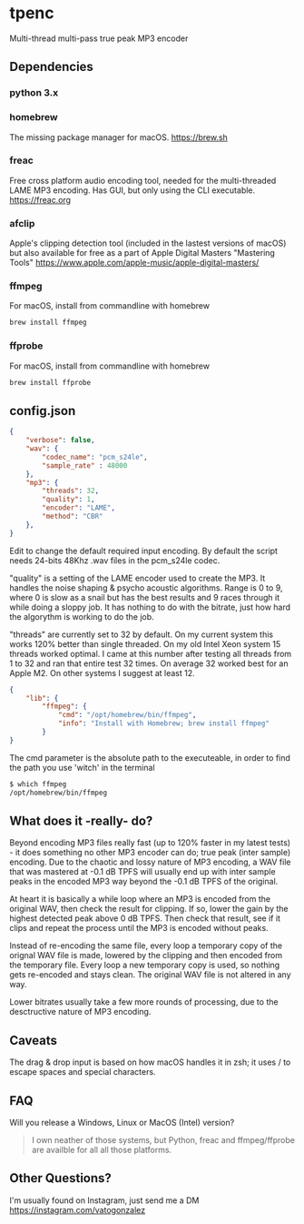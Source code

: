 # tpenc
Multi-thread multi-pass true peak MP3 encoder

## Dependencies
### python 3.x
### homebrew
The missing package manager for macOS. https://brew.sh
### freac
Free cross platform audio encoding tool, needed for the multi-threaded LAME MP3 encoding. Has GUI, but only using the CLI executable. https://freac.org
### afclip
Apple's clipping detection tool (included in the lastest versions of macOS) but also available for free as a part of Apple Digital Masters "Mastering Tools" https://www.apple.com/apple-music/apple-digital-masters/
### ffmpeg 
For macOS, install from commandline with homebrew
```sh
brew install ffmpeg
```
### ffprobe 
For macOS, install from commandline with homebrew
```sh
brew install ffprobe
```
## config.json
```json
{
    "verbose": false,
    "wav": {
        "codec_name": "pcm_s24le",
        "sample_rate" : 48000
    },
    "mp3": {
        "threads": 32,
        "quality": 1,
        "encoder": "LAME",
        "method": "CBR"
    },
}
```
Edit  to change the default required input encoding. By default the script needs 24-bits 48Khz .wav files in the pcm_s24le codec.

"quality" is a setting of the LAME encoder used to create the MP3. It handles the noise shaping & psycho acoustic algorithms. Range is 0 to 9, where 0 is slow as a snail but has the best results and 9 races through it while doing a sloppy job. It has nothing to do with the bitrate, just how hard the algorythm is working to do the job.

"threads" are currently set to 32 by default. On my current system this works 120% better than single threaded. On my old Intel Xeon system 15 threads worked optimal. I came at this number after testing all threads from 1 to 32 and ran that entire test 32 times. On average 32 worked best for an Apple M2. On other systems I suggest at least 12.

```json
{
    "lib": {
        "ffmpeg": {
            "cmd": "/opt/homebrew/bin/ffmpeg",
            "info": "Install with Homebrew; brew install ffmpeg"
        }
}
```

The cmd parameter is the absolute path to the executeable, in order to find the path you use 'witch' in the terminal
```sh
$ which ffmpeg
/opt/homebrew/bin/ffmpeg
```

## What does it -really- do?

Beyond encoding MP3 files really fast (up to 120% faster in my latest tests) - it does something no other MP3 encoder can do; true peak (inter sample) encoding. Due to the chaotic and lossy nature of MP3 encoding, a WAV file that was mastered at -0.1 dB TPFS will usually end up with inter sample peaks in the encoded MP3 way beyond the -0.1 dB TPFS of the original.

At heart it is basically a while loop where an MP3 is encoded from the original WAV, then check the result for clipping. If so, lower the gain by the highest detected peak above 0 dB TPFS. Then check that result, see if it clips and repeat the process until the MP3 is encoded without peaks.

Instead of re-encoding the same file, every loop a temporary copy of the orignal WAV file is made, lowered by the clipping and then encoded from the temporary file. Every loop a new temporary copy is used, so nothing gets re-encoded and stays clean. The original WAV file is not altered in any way.

Lower bitrates usually take a few more rounds of processing, due to the desctructive nature of MP3 encoding.

## Caveats
The drag & drop input is based on how macOS handles it in zsh; it uses / to escape spaces and special characters.

## FAQ
Will you release a Windows, Linux or MacOS (Intel) version?
> I own neather of those systems, but Python, freac and ffmpeg/ffprobe are availble for all all those platforms.

## Other Questions?
I'm usually found on Instagram, just send me a DM https://instagram.com/vatogonzalez